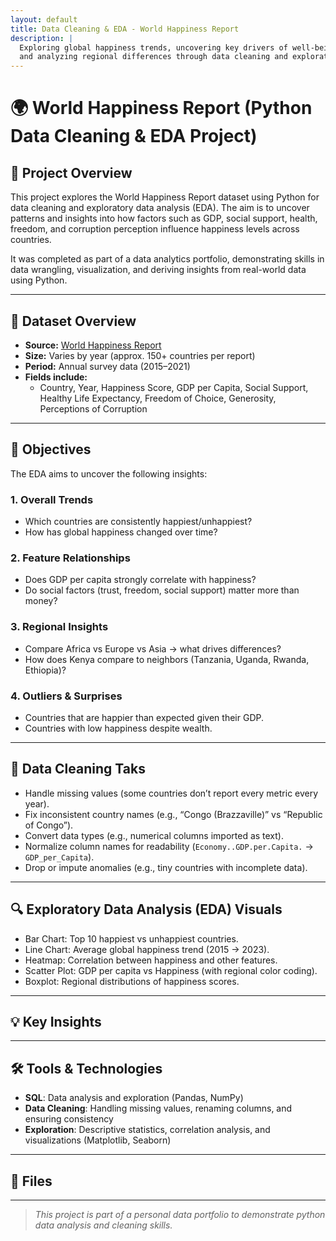 ```yaml
---
layout: default
title: Data Cleaning & EDA - World Happiness Report
description: |
  Exploring global happiness trends, uncovering key drivers of well-being, 
  and analyzing regional differences through data cleaning and exploratory data analysis (EDA).
---
```


# 🌍 World Happiness Report (Python Data Cleaning & EDA Project)

## 📌 Project Overview

This project explores the World Happiness Report dataset using Python for data cleaning and exploratory data analysis (EDA).
The aim is to uncover patterns and insights into how factors such as GDP, social support, health, freedom, and corruption 
perception influence happiness levels across countries.

It was completed as part of a data analytics portfolio, demonstrating skills in data wrangling, visualization, and 
deriving insights from real-world data using Python.

---

## 🧾 Dataset Overview

- **Source:** [World Happiness Report](https://www.kaggle.com/datasets/unsdsn/world-happiness)
- **Size:** Varies by year (approx. 150+ countries per report)
- **Period:** Annual survey data (2015–2021)
- **Fields include:**
  - Country, Year, Happiness Score, GDP per Capita, Social Support, Healthy Life Expectancy, Freedom of Choice,
    Generosity, Perceptions of Corruption

---

## 🎯 Objectives

The EDA aims to uncover the following insights:

### 1. Overall Trends
- Which countries are consistently happiest/unhappiest?
- How has global happiness changed over time?

### 2. Feature Relationships
- Does GDP per capita strongly correlate with happiness?
- Do social factors (trust, freedom, social support) matter more than money?

### 3. Regional Insights
- Compare Africa vs Europe vs Asia → what drives differences?
- How does Kenya compare to neighbors (Tanzania, Uganda, Rwanda, Ethiopia)?

### 4. Outliers & Surprises
- Countries that are happier than expected given their GDP.
- Countries with low happiness despite wealth.

---

## 🧹 Data Cleaning Taks

- Handle missing values (some countries don’t report every metric every year).
- Fix inconsistent country names (e.g., “Congo (Brazzaville)” vs “Republic of Congo”).
- Convert data types (e.g., numerical columns imported as text).
- Normalize column names for readability (`Economy..GDP.per.Capita.` → `GDP_per_Capita`).
- Drop or impute anomalies (e.g., tiny countries with incomplete data).

---

## 🔍 Exploratory Data Analysis (EDA) Visuals
- Bar Chart: Top 10 happiest vs unhappiest countries.
- Line Chart: Average global happiness trend (2015 → 2023).
- Heatmap: Correlation between happiness and other features.
- Scatter Plot: GDP per capita vs Happiness (with regional color coding).
- Boxplot: Regional distributions of happiness scores.

---

## 💡 Key Insights

---

## 🛠 Tools & Technologies

- **SQL**: Data analysis and exploration (Pandas, NumPy)
- **Data Cleaning**: Handling missing values, renaming columns, and ensuring consistency
- **Exploration**: Descriptive statistics, correlation analysis, and visualizations (Matplotlib, Seaborn)

---

## 📁 Files

---

> *This project is part of a personal data portfolio to demonstrate python data analysis and cleaning skills.*
